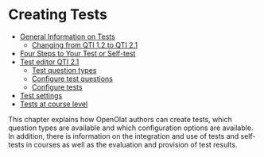 # Creating Tests

  * [General Information on Tests](General_Information_on_Tests.md)
    * [Changing from QTI 1.2 to QTI 2.1](Changing_from_QTI_1.2_to_QTI_2.1.md)
  * [Four Steps to Your Test or Self-test](Four_Steps_to_Your_Test_or_Self-test.md)
  * [Test editor QTI 2.1](Test+editor+QTI+2.1.html)
    * [Test question types](Test+question+types.html)
    * [Configure test questions](Configure+test+questions.html)
    * [Configure tests](Configure+tests.html)
  * [Test settings](Test+settings.html)
  * [Tests at course level](Tests+at+course+level.html)

This chapter explains how OpenOlat authors can create tests, which question
types are available and which configuration options are available. In
addition, there is information on the integration and use of tests and self-
tests in courses as well as the evaluation and provision of test results.


